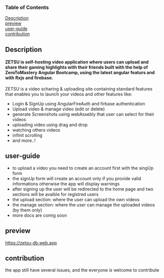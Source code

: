 ### Table of Contents  
[Description](#Description)  
[preview](#preview)    
[user-guide](#user-guide)   
[contribution](#contribution) 

## Description
#### ZETSU is self-hosting video application where users can upload and share their gaming highlights with their friends built with the help of ZeroToMastery Angular Bootcamp, using the latest angular featurs and with Rxjs and firebase.

ZETSU is a video scharing & uploading site containing standard features  that enables you to launch
 your videos and other features like:
 - Login & SignUp using AngularFireAuth and firbase authentication
 - Upload video & manage video (edit or delete)
 - generate Screenshots using webAssebly that user can select for their videos
 - uploading video using drag and drop 
 - watching others videos
 - infinit scrolling
 - and more..!
## user-guide
 - to upload a video you need to create an account first with the singUp form
 - the signUp form will create an account only if you provide valid informations otherwise the app will display warnings
 - after signing up the user will be redirected to the home page and two sections will be avaible for registred users
 - the upload section: where the user can upload the own videos
 - the manage section: where the user can manage the uploaded videos (by them only)
 - more docs are comig soon

## preview
https://zetsu-db.web.app


## contribution
the app still have several issues,  and the everyone is welcome to contribute
 
